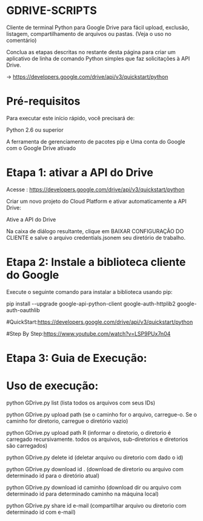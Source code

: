# GDRIVE-SCRIPTS
Cliente de terminal Python para Google Drive para fácil upload, exclusão, listagem, compartilhamento de arquivos ou pastas. (Veja o uso no comentário)

Conclua as etapas descritas no restante desta página para criar um aplicativo de linha de comando Python simples que faz solicitações à API Drive.

-> https://developers.google.com/drive/api/v3/quickstart/python

# Pré-requisitos
Para executar este início rápido, você precisará de:

Python 2.6 ou superior

A ferramenta de gerenciamento de pacotes pip e Uma conta do Google com o Google Drive ativado

# Etapa 1: ativar a API do Drive
Acesse : https://developers.google.com/drive/api/v3/quickstart/python

Criar um novo projeto do Cloud Platform e ativar automaticamente a API Drive:

Ative a API do Drive

Na caixa de diálogo resultante, clique em BAIXAR CONFIGURAÇÃO DO CLIENTE e salve o arquivo credentials.jsonem seu diretório de trabalho.

# Etapa 2: Instale a biblioteca cliente do Google
Execute o seguinte comando para instalar a biblioteca usando pip:

pip install --upgrade google-api-python-client google-auth-httplib2 google-auth-oauthlib

#QuickStart:https://developers.google.com/drive/api/v3/quickstart/python

#Step By Step:https://www.youtube.com/watch?v=LSP9PUx7n04
# Etapa 3: Guia de Execução:

# Uso de execução:
python GDrive.py list (lista todos os arquivos com seus IDs)

python GDrive.py upload path (se o caminho for o arquivo, carregue-o. Se o caminho for diretorio, carregue o diretório vazio)

python GDrive.py upload path R (informar o diretorio, o diretorio é carregado recursivamente. todos os arquivos, sub-diretorios e diretorios são carregados)

python GDrive.py delete id (deletar arquivo ou diretorio com dado o id)

python GDrive.py download id . (download de diretorio ou arquivo com determinado id para o diretório atual)

python GDrive.py download id caminho (download dir ou arquivo com determinado id para determinado caminho na máquina local)

python GDrive.py share id e-mail (compartilhar arquivo ou diretorio com determinado id com e-mail)
